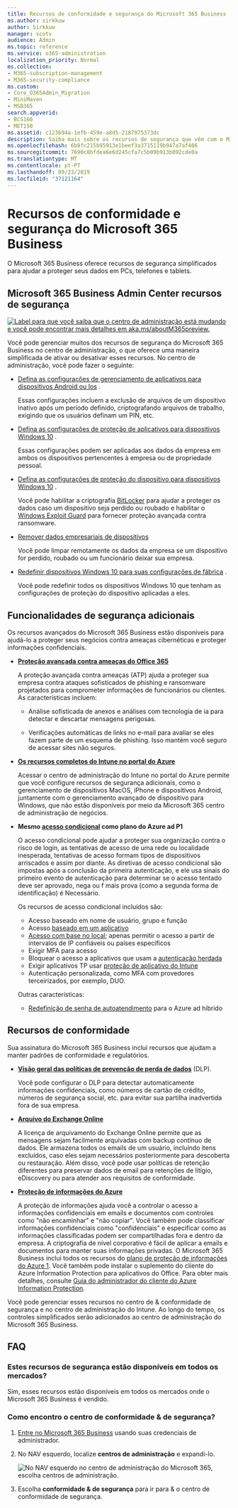 ```yaml
---
title: Recursos de conformidade e segurança do Microsoft 365 Business
ms.author: sirkkuw
author: Sirkkuw
manager: scotv
audience: Admin
ms.topic: reference
ms.service: o365-administration
localization_priority: Normal
ms.collection:
- M365-subscription-management
- M365-security-compliance
ms.custom:
- Core_O365Admin_Migration
- MiniMaven
- MSB365
search.appverid:
- BCS160
- MET150
ms.assetid: c123694a-1efb-459e-a8d5-2187975373dc
description: Saiba mais sobre os recursos de segurança que vêm com o Microsoft 365 Business.
ms.openlocfilehash: 6b8fc215b95913e1beef3a3715119b947a7af406
ms.sourcegitcommit: 7690c8bfdea6e6d245cfa7c5b09b913b092cde0a
ms.translationtype: MT
ms.contentlocale: pt-PT
ms.lasthandoff: 09/23/2019
ms.locfileid: "37121164"
---
```

# <a name="microsoft-365-business-security-and-compliance-features"></a>Recursos de conformidade e segurança do Microsoft 365 Business

O Microsoft 365 Business oferece recursos de segurança simplificados para ajudar a proteger seus dados em PCs, telefones e tablets.
    
## <a name="microsoft-365-business-admin-center-security-features"></a>Microsoft 365 Business Admin Center recursos de segurança

[![Label para que você saiba que o centro de administração está mudando e você pode encontrar mais detalhes em aka.ms/aboutM365preview.](media/m365admincenterchanging.png)](https://docs.microsoft.com/office365/admin/microsoft-365-admin-center-preview)

Você pode gerenciar muitos dos recursos de segurança do Microsoft 365 Business no centro de administração, o que oferece uma maneira simplificada de ativar ou desativar esses recursos. No centro de administração, você pode fazer o seguinte:
  
  
- [Defina as configurações de gerenciamento de aplicativos para dispositivos Android ou Ios](app-protection-settings-for-android-and-ios.md) . 
    
    Essas configurações incluem a exclusão de arquivos de um dispositivo inativo após um período definido, criptografando arquivos de trabalho, exigindo que os usuários definam um PIN, etc.
    
- [Defina as configurações de proteção de aplicativos para dispositivos Windows 10](protection-settings-for-windows-10-devices.md) . 
    
    Essas configurações podem ser aplicadas aos dados da empresa em ambos os dispositivos pertencentes à empresa ou de propriedade pessoal.
    
- [Defina as configurações de proteção do dispositivo para dispositivos Windows 10](protection-settings-for-windows-10-pcs.md) . 
    
    Você pode habilitar a criptografia [BitLocker](https://go.microsoft.com/fwlink/p/?linkid=871405) para ajudar a proteger os dados caso um dispositivo seja perdido ou roubado e habilitar o [Windows Exploit Guard](https://go.microsoft.com/fwlink/p/?linkid=871404) para fornecer proteção avançada contra ransomware. 
    
- [Remover dados empresariais de dispositivos](remove-company-data.md)
    
    Você pode limpar remotamente os dados da empresa se um dispositivo for perdido, roubado ou um funcionário deixar sua empresa.
    
- [Redefinir dispositivos Windows 10 para suas configurações de fábrica](reset-devices-to-factory-settings.md) . 
    
    Você pode redefinir todos os dispositivos Windows 10 que tenham as configurações de proteção do dispositivo aplicadas a eles.
    
## <a name="additional-security-features"></a>Funcionalidades de segurança adicionais 

Os recursos avançados do Microsoft 365 Business estão disponíveis para ajudá-lo a proteger seus negócios contra ameaças cibernéticas e proteger informações confidenciais.
  
- **[Proteção avançada contra ameaças do Office 365](https://support.office.com/article/e100fe7c-f2a1-4b7d-9e08-622330b83653)**
    
    A proteção avançada contra ameaças (ATP) ajuda a proteger sua empresa contra ataques sofisticados de phishing e ransomware projetados para comprometer informações de funcionários ou clientes. As características incluem:
    
  - Análise sofisticada de anexos e análises com tecnologia de ia para detectar e descartar mensagens perigosas.
    
  - Verificações automáticas de links no e-mail para avaliar se eles fazem parte de um esquema de phishing. Isso mantém você seguro de acessar sites não seguros.

- **[Os recursos completos do Intune no portal do Azure](https://go.microsoft.com/fwlink/p/?linkid=871403)**
    
    Acessar o centro de administração do Intune no portal do Azure permite que você configure recursos de segurança adicionais, como o gerenciamento de dispositivos MacOS, iPhone e dispositivos Android, juntamente com o gerenciamento avançado de dispositivo para Windows, que não estão disponíveis por meio da Microsoft 365 centro de administração de negócios.
- **Mesmo [acesso condicional](https://docs.microsoft.com/en-us/azure/active-directory/conditional-access/overview) como plano do Azure ad P1**

    O acesso condicional pode ajudar a proteger sua organização contra o risco de login, as tentativas de acesso de uma rede ou localidade inesperada, tentativas de acesso formam tipos de dispositivos arriscados e assim por diante. As diretivas de acesso condicional são impostas após a conclusão da primeira autenticação, e ele usa sinais do primeiro evento de autenticação para determinar se o acesso tentado deve ser aprovado, nega ou f mais prova (como a segunda forma de identificação) é Necessário.

    Os recursos de acesso condicional incluídos são:

    - Acesso baseado em nome de usuário, grupo e função
    - Acesso [baseado em um aplicativo](https://docs.microsoft.com/azure/active-directory/conditional-access/app-based-conditional-access) 
    - [Acesso com base no local](https://docs.microsoft.com/azure/active-directory/authentication/howto-registration-mfa-sspr-combined#conditional-access-policies-for-combined-registration);  apenas permitir o acesso a partir de intervalos de IP confiáveis ou países específicos 
    - Exigir MFA para acesso
    - Bloquear o acesso a aplicativos que usam a [autenticação herdada](https://docs.microsoft.com/azure/active-directory/conditional-access/block-legacy-authentication)
    - Exigir aplicativos TP usar [proteção de aplicativo do Intune](https://docs.microsoft.com/azure/active-directory/conditional-access/app-protection-based-conditional-access)
    - Autenticação personalizada, como MFA com provedores terceirizados, por exemplo, DUO.
   
    Outras características:
    - [Redefinição de senha de autoatendimento](https://docs.microsoft.com/azure/active-directory/authentication/concept-sspr-customization) para o Azure ad híbrido
    
## <a name="compliance-features"></a>Recursos de conformidade

Sua assinatura do Microsoft 365 Business inclui recursos que ajudam a manter padrões de conformidade e regulatórios.

- **[Visão geral das políticas de prevenção de perda de dados](https://support.office.com/article/1966b2a7-d1e2-4d92-ab61-42efbb137f5e)** (DLP). 
    
    Você pode configurar o DLP para detectar automaticamente informações confidenciais, como números de cartão de crédito, números de segurança social, etc. para evitar sua partilha inadvertida fora de sua empresa.
    
- **[Arquivo do Exchange Online](https://products.office.com/exchange/microsoft-exchange-online-archiving-email)**
    
    A licença de arquivamento do Exchange Online permite que as mensagens sejam facilmente arquivadas com backup contínuo de dados. Ele armazena todos os emails de um usuário, incluindo itens excluídos, caso eles sejam necessários posteriormente para descoberta ou restauração. Além disso, você pode usar políticas de retenção diferentes para preservar dados de email para retenções de litígio, eDiscovery ou para atender aos requisitos de conformidade.
    
- **[Proteção de informações do Azure](https://go.microsoft.com/fwlink/p/?linkid=871406)**
    
    A proteção de informações ajuda você a controlar o acesso a informações confidenciais em emails e documentos com controles como "não encaminhar" e "não copiar". Você também pode classificar informações confidenciais como "confidenciais" e especificar como as informações classificadas podem ser compartilhadas fora e dentro da empresa. A criptografia de nível corporativo é fácil de aplicar a emails e documentos para manter suas informações privadas. O Microsoft 365 Business inclui todos os recursos do [plano de proteção de informações do Azure 1](https://go.microsoft.com/fwlink/p/?linkid=871407). Você também pode instalar o suplemento do cliente do Azure Information Protection para aplicativos do Office. Para obter mais detalhes, consulte [Guia do administrador do cliente do Azure Information Protection](https://docs.microsoft.com/azure/information-protection/rms-client/client-admin-guide).

Você pode gerenciar esses recursos no centro de &amp; conformidade de segurança e no centro de administração do Intune. Ao longo do tempo, os controles simplificados serão adicionados ao centro de administração do Microsoft 365 Business.
  
    
## <a name="faq"></a>FAQ

 ### <a name="are-these-security-features-available-in-all-markets"></a>Estes recursos de segurança estão disponíveis em todos os mercados?
  
Sim, esses recursos estão disponíveis em todos os mercados onde o Microsoft 365 Business é vendido.
  
### <a name="how-do-i-find-the-security-amp-compliance-center"></a>Como encontro o centro de conformidade &amp; de segurança?
  
1. [Entre no Microsoft 365 Business](https://portal.microsoft.com/) usando suas credenciais de administrador. 
    
2. No NAV esquerdo, localize **centros de administração** e expandi-lo. 
    
    ![No NAV esquerdo no centro de administração do Microsoft 365, escolha centros de administração.](media/fa4484f8-c637-45fd-a7bd-bdb3abfd6c03.png)
  
3. Escolha **conformidade &amp; de segurança** para ir para &amp; o centro de conformidade de segurança.